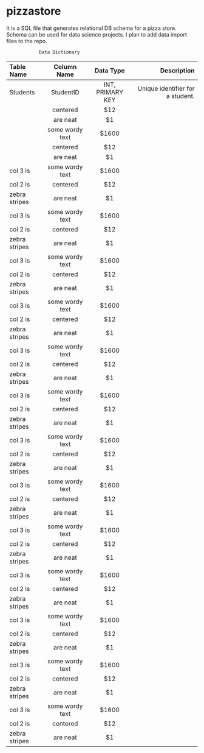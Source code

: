 # pizzastore
It is a SQL file that generates relational DB schema for a pizza store. Schema can be used for data science projects. I plan to add data import files to the repo.

                Data Dictionary
| Table Name  | Column Name  | Data Type |Description
| :------------ |:---------------:| :-----:|----:
| Students      | StudentID |INT, PRIMARY KEY	 |Unique identifier for a student.|
|               | centered        |   $12 |       |
|               | are neat        |    $1 |       |
|               | some wordy text | $1600 |       |
|               | centered        |   $12 |       |
|               | are neat        |    $1 |       |
| col 3 is      | some wordy text | $1600 |       |
| col 2 is      | centered        |   $12 |       |
| zebra stripes | are neat        |    $1 |       |
| col 3 is      | some wordy text | $1600 |       |
| col 2 is      | centered        |   $12 |       |
| zebra stripes | are neat        |    $1 |       |
| col 3 is      | some wordy text | $1600 |       |
| col 2 is      | centered        |   $12 |       |
| zebra stripes | are neat        |    $1 |       |
| col 3 is      | some wordy text | $1600 |       |
| col 2 is      | centered        |   $12 |       |
| zebra stripes | are neat        |    $1 |       |
| col 3 is      | some wordy text | $1600 |       |
| col 2 is      | centered        |   $12 |       |
| zebra stripes | are neat        |    $1 |       |
| col 3 is      | some wordy text | $1600 |       |
| col 2 is      | centered        |   $12 |       |
| zebra stripes | are neat        |    $1 |       |
| col 3 is      | some wordy text | $1600 |       |
| col 2 is      | centered        |   $12 |       |
| zebra stripes | are neat        |    $1 |       |
| col 3 is      | some wordy text | $1600 |       |
| col 2 is      | centered        |   $12 |       |
| zebra stripes | are neat        |    $1 |       |
| col 3 is      | some wordy text | $1600 |       |
| col 2 is      | centered        |   $12 |       |
| zebra stripes | are neat        |    $1 |       |
| col 3 is      | some wordy text | $1600 |       |
| col 2 is      | centered        |   $12 |       |
| zebra stripes | are neat        |    $1 |       |
| col 3 is      | some wordy text | $1600 |       |
| col 2 is      | centered        |   $12 |       |
| zebra stripes | are neat        |    $1 |       |
| col 3 is      | some wordy text | $1600 |       |
| col 2 is      | centered        |   $12 |       |
| zebra stripes | are neat        |    $1 |       |
| col 3 is      | some wordy text | $1600 |       |
| col 2 is      | centered        |   $12 |       |
| zebra stripes | are neat        |    $1 |       |
